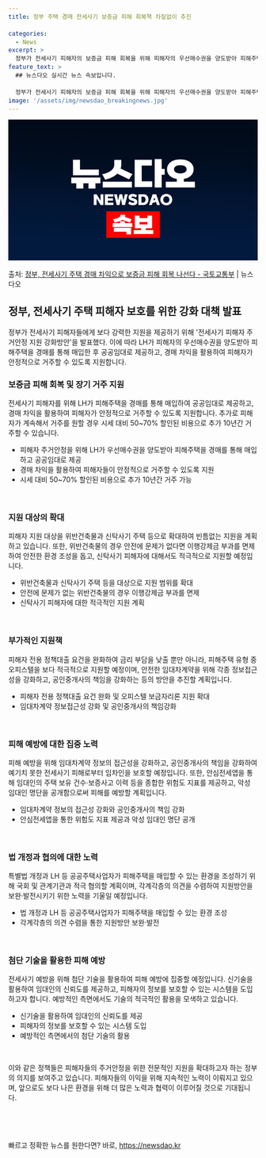 ```yaml
---
title: 정부 주택 경매 전세사기 보증금 피해 회복책 차질없이 추진

categories:
  - News
excerpt: >
  정부가 전세사기 피해자의 보증금 피해 회복을 위해 피해자의 우선매수권을 양도받아 피해주택을 경매를 통해 매입…
feature_text: >
  ## 뉴스다오 실시간 뉴스 속보입니다.

  정부가 전세사기 피해자의 보증금 피해 회복을 위해 피해자의 우선매수권을 양도받아 피해주택을 경매를 통해 매입…
image: '/assets/img/newsdao_breakingnews.jpg'
---
```


![뉴스다오 속보](/assets/img/newsdao_breakingnews.jpg)

<p>출처: <a href="https://newsdao.kr/3925" rel="dofollow">정부, 전세사기 주택 경매 차익으로 보증금 피해 회복 나선다 - 국토교통부</a> | 뉴스다오</p>

<h2 data-ke-size="size26">정부, 전세사기 주택 피해자 보호를 위한 강화 대책 발표</h2>
<p data-ke-size="size16">정부가 전세사기 피해자들에게 보다 강력한 지원을 제공하기 위해 '전세사기 피해자 주거안정 지원 강화방안'을 발표했다. 이에 따라 LH가 피해자의 우선매수권을 양도받아 피해주택을 경매를 통해 매입한 후 공공임대로 제공하고, 경매 차익을 활용하여 피해자가 안정적으로 거주할 수 있도록 지원합니다.</p>

<h3 data-ke-size="size24">보증금 피해 회복 및 장기 거주 지원</h3>
<p data-ke-size="size16">전세사기 피해자를 위해 LH가 피해주택을 경매를 통해 매입하여 공공임대로 제공하고, 경매 차익을 활용하여 피해자가 안정적으로 거주할 수 있도록 지원합니다. 추가로 피해자가 계속해서 거주를 원할 경우 시세 대비 50~70% 할인된 비용으로 추가 10년간 거주할 수 있습니다.</p>
<ul>
  <li>피해자 주거안정을 위해 LH가 우선매수권을 양도받아 피해주택을 경매를 통해 매입하고 공공임대로 제공</li>
  <li>경매 차익을 활용하여 피해자들이 안정적으로 거주할 수 있도록 지원</li>
  <li>시세 대비 50~70% 할인된 비용으로 추가 10년간 거주 가능</li>
</ul>
<p data-ke-size="size16">&nbsp;</p>

<h3 data-ke-size="size24">지원 대상의 확대</h3>
<p data-ke-size="size16">피해자 지원 대상을 위반건축물과 신탁사기 주택 등으로 확대하여 빈틈없는 지원을 계획하고 있습니다. 또한, 위반건축물의 경우 안전에 문제가 없다면 이행강제금 부과를 면제하여 안전한 환경 조성을 돕고, 신탁사기 피해자에 대해서도 적극적으로 지원할 예정입니다.</p>
<ul>
  <li>위반건축물과 신탁사기 주택 등을 대상으로 지원 범위를 확대</li>
  <li>안전에 문제가 없는 위반건축물의 경우 이행강제금 부과를 면제</li>
  <li>신탁사기 피해자에 대한 적극적인 지원 계획</li>
</ul>
<p data-ke-size="size16">&nbsp;</p>

<h3 data-ke-size="size24">부가적인 지원책</h3>
<p data-ke-size="size16">피해자 전용 정책대출 요건을 완화하여 금리 부담을 낮출 뿐만 아니라, 피해주택 유형 중 오피스텔을 보다 적극적으로 지원할 예정이며, 안전한 임대차계약을 위해 각종 정보접근성을 강화하고, 공인중개사의 책임을 강화하는 등의 방안을 추진할 계획입니다.</p>
<ul>
  <li>피해자 전용 정책대출 요건 완화 및 오피스텔 보금자리론 지원 확대</li>
  <li>임대차계약 정보접근성 강화 및 공인중개사의 책임강화</li>
</ul>
<p data-ke-size="size16">&nbsp;</p>

<h3 data-ke-size="size24">피해 예방에 대한 집중 노력</h3>
<p data-ke-size="size16">피해 예방을 위해 임대차계약 정보의 접근성을 강화하고, 공인중개사의 책임을 강화하여 예기치 못한 전세사기 피해로부터 임차인을 보호할 예정입니다. 또한, 안심전세앱을 통해 임대인의 주택 보유 건수·보증사고 이력 등을 종합한 위험도 지표를 제공하고, 악성 임대인 명단을 공개함으로써 피해를 예방할 계획입니다.</p>
<ul>
  <li>임대차계약 정보의 접근성 강화와 공인중개사의 책임 강화</li>
  <li>안심전세앱을 통한 위험도 지표 제공과 악성 임대인 명단 공개</li>
</ul>
<p data-ke-size="size16">&nbsp;</p>

<h3 data-ke-size="size24">법 개정과 협의에 대한 노력</h3>
<p data-ke-size="size16">특별법 개정과 LH 등 공공주택사업자가 피해주택을 매입할 수 있는 환경을 조성하기 위해 국회 및 관계기관과 적극 협의할 계획이며, 각계각층의 의견을 수렴하여 지원방안을 보완·발전시키기 위한 노력을 기울일 예정입니다.</p>
<ul>
  <li>법 개정과 LH 등 공공주택사업자가 피해주택을 매입할 수 있는 환경 조성</li>
  <li>각계각층의 의견 수렴을 통한 지원방안 보완·발전</li>
</ul>
<p data-ke-size="size16">&nbsp;</p>

<h3 data-ke-size="size24">첨단 기술을 활용한 피해 예방</h3>
<p data-ke-size="size16">전세사기 예방을 위해 첨단 기술을 활용하여 피해 예방에 집중할 예정입니다. 신기술을 활용하여 임대인의 신뢰도를 제공하고, 피해자의 정보를 보호할 수 있는 시스템을 도입하고자 합니다. 예방적인 측면에서도 기술의 적극적인 활용을 모색하고 있습니다.</p>
<ul>
  <li>신기술을 활용하여 임대인의 신뢰도를 제공</li>
  <li>피해자의 정보를 보호할 수 있는 시스템 도입</li>
  <li>예방적인 측면에서의 첨단 기술의 활용</li>
</ul>
<p data-ke-size="size16">&nbsp;</p>

<p data-ke-size="size16">이와 같은 정책들은 피해자들의 주거안정을 위한 전문적인 지원을 확대하고자 하는 정부의 의지를 보여주고 있습니다. 피해자들의 이익을 위해 지속적인 노력이 이뤄지고 있으며, 앞으로도 보다 나은 환경을 위해 더 많은 노력과 협력이 이루어질 것으로 기대됩니다.</p>
<p data-ke-size="size16">&nbsp;</p>
<p data-ke-size="size16">&nbsp;</p> 

빠르고 정확한 뉴스를 원한다면? 바로, <a href="https://newsdao.kr" rel="dofollow">https://newsdao.kr</a>


